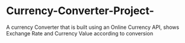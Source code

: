 # Currency-Converter-Project-
A currency Converter that is built using an Online Currency API, shows Exchange Rate and Currency Value according to conversion 

